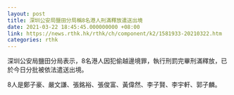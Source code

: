 ```yaml
---
layout: post
title: 深圳公安局鹽田分局稱8名港人刑滿釋放遣送出境
date: 2021-03-22 18:45:45.000000000 +08:00
link: https://news.rthk.hk/rthk/ch/component/k2/1581933-20210322.htm
categories: rthk
---
```


深圳公安局鹽田分局表示，8名港人因犯偷越邊境罪，執行刑罰完畢刑滿釋放，已於今日分批被依法遣送出境。

8人是鄭子豪、嚴文謙、張銘裕、張俊富、黃偉然、李子賢、李宇軒、郭子麟。
